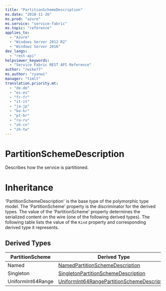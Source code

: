 ```yaml
---
title: "PartitionSchemeDescription"
ms.date: "2018-11-26"
ms.prod: "azure"
ms.service: "service-fabric"
ms.topic: "reference"
applies_to: 
  - "Azure"
  - "Windows Server 2012 R2"
  - "Windows Server 2016"
dev_langs: 
  - "rest-api"
helpviewer_keywords: 
  - "Service Fabric REST API Reference"
author: "rwike77"
ms.author: "ryanwi"
manager: "timlt"
translation.priority.mt: 
  - "de-de"
  - "es-es"
  - "fr-fr"
  - "it-it"
  - "ja-jp"
  - "ko-kr"
  - "pt-br"
  - "ru-ru"
  - "zh-cn"
  - "zh-tw"
---
```

# PartitionSchemeDescription

Describes how the service is partitioned.
# Inheritance

'PartitionSchemeDescription' is the base type of the polymorphic type model. The 'PartitionScheme' property is the discriminator for the derived types. 
The value of the 'PartitionScheme' property determines the serialized content on the wire (one of the following derived types). 
The following table lists the value of the `Kind` property and corresponding derived type it represents.
## Derived Types

| PartitionScheme | Derived Type |
| --- | --- | 
| Named | [NamedPartitionSchemeDescription](sfclient-v64-model-namedpartitionschemedescription.md) |
| Singleton | [SingletonPartitionSchemeDescription](sfclient-v64-model-singletonpartitionschemedescription.md) |
| UniformInt64Range | [UniformInt64RangePartitionSchemeDescription](sfclient-v64-model-uniformint64rangepartitionschemedescription.md) |

